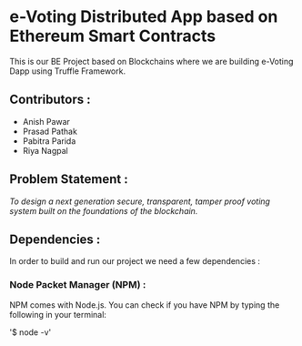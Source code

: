 # e-Voting Distributed App based on Ethereum Smart Contracts #

This is our BE Project based on Blockchains where we are building e-Voting Dapp using Truffle Framework.



## Contributors : ##

*	Anish Pawar
* 	Prasad Pathak
*	Pabitra Parida
* 	Riya Nagpal



## Problem Statement : ##

*To design a next generation secure, transparent, tamper proof voting system built on the
foundations of the blockchain.*



## Dependencies : ##

In order to build and run our project we need a few dependencies :

### Node Packet Manager (NPM) : ###

NPM comes with Node.js. You can check if you have NPM by typing the following in your terminal:

'$ node -v'
